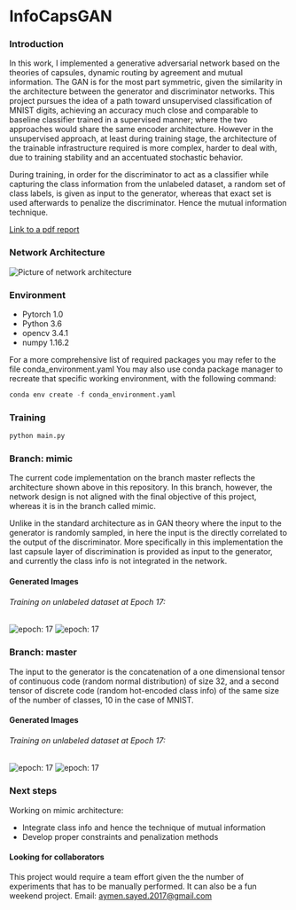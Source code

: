 # InfoCapsGAN

### Introduction

In this work, I implemented a generative adversarial network based on the theories of capsules, dynamic routing by agreement and mutual information. The GAN is for the most part symmetric, given the similarity in the architecture between the generator and discriminator networks. This project pursues the idea of a path toward unsupervised classification of MNIST digits, achieving an accuracy much close and comparable to baseline classifier trained in a supervised manner; where the two approaches would share the same encoder architecture. However in the unsupervised approach, at least during training stage, the architecture of the trainable infrastructure required is more complex,  harder to deal with, due to training stability and an accentuated stochastic behavior.

During training, in order for the discriminator to act as a classifier while capturing the class information from the unlabeled dataset, a random set of class labels, is given as input to the generator, whereas that exact set is used afterwards to penalize the discriminator. Hence the mutual information technique.

[Link to a pdf report](https://drive.google.com/file/d/1QfRU8CRBMN7QZXcJDJ_ORfuZBA8wbX0j/view?usp=sharing)


### Network Architecture

![Picture of network architecture](https://github.com/aymenx17/InfoCapsGAN/blob/master/project_images/InfoCapsGAN.png)


### Environment

- Pytorch 1.0
- Python 3.6
- opencv 3.4.1
- numpy  1.16.2

For a more comprehensive list of required packages you may refer to the file conda_environment.yaml
You may also use conda package manager to recreate that specific working environment, with the following command:
```python
conda env create -f conda_environment.yaml
```

### Training

```python
python main.py
```



### Branch: mimic

The current code implementation on the branch master reflects the architecture shown above in this repository. In this branch, however, the network design is not aligned with the final objective of this project, whereas it is in the branch called mimic.

Unlike in the standard architecture as in GAN theory where the input to the generator is randomly sampled, in here the input is the directly correlated to the output of the discriminator. More specifically in this implementation the last capsule layer of discrimination is provided as input to the generator, and currently the class info is not integrated in the network.

#### Generated Images

###### Training on unlabeled dataset at Epoch 17:

![epoch: 17](https://github.com/aymenx17/InfoCapsGAN/blob/master/project_images/generated-18-500.png)
![epoch: 17](https://github.com/aymenx17/InfoCapsGAN/blob/master/project_images/generated-18-600.png)


### Branch: master

The input to the generator is the concatenation of a one dimensional tensor of continuous code (random normal distribution) of size 32,  and a second tensor of discrete code (random hot-encoded class info) of the same size of the number of classes, 10 in the case of MNIST.  


#### Generated Images

###### Training on unlabeled dataset at Epoch 17:

![epoch: 17](https://github.com/aymenx17/InfoCapsGAN/blob/master/project_images/generated-17-500.png)
![epoch: 17](https://github.com/aymenx17/InfoCapsGAN/blob/master/project_images/generated-17-600.png)



### Next steps

Working on mimic architecture:
   - Integrate class info and hence the technique of mutual information
   - Develop proper constraints and penalization methods

#### Looking for collaborators

This project would require a team effort given the the number of experiments that has to be manually performed.
It can also be a fun weekend project. Email: aymen.sayed.2017@gmail.com
